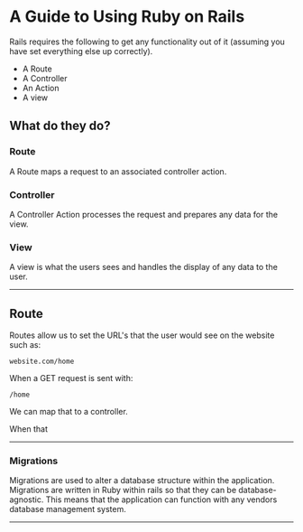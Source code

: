 # A Guide to Using Ruby on Rails

Rails requires the following to get any functionality out of it (assuming you have set everything else up correctly).
+ A Route
+ A Controller
+ An Action
+ A view

## What do they do?

### Route
A Route maps a request to an associated controller action.

### Controller
A Controller Action processes the request and prepares any data for the view.

### View
A view is what the users sees and handles the display of any data to the user.

---
## Route
Routes allow us to set the URL's that the user would see on the website such as:

`website.com/home`

When a GET request is sent with:

`/home`

We can map that to a controller.

When that 

---
### Migrations

Migrations are used to alter a database structure within the application. Migrations are written in Ruby within rails so that they can be database-agnostic. This means that the application can function with any vendors database management system. 



---

